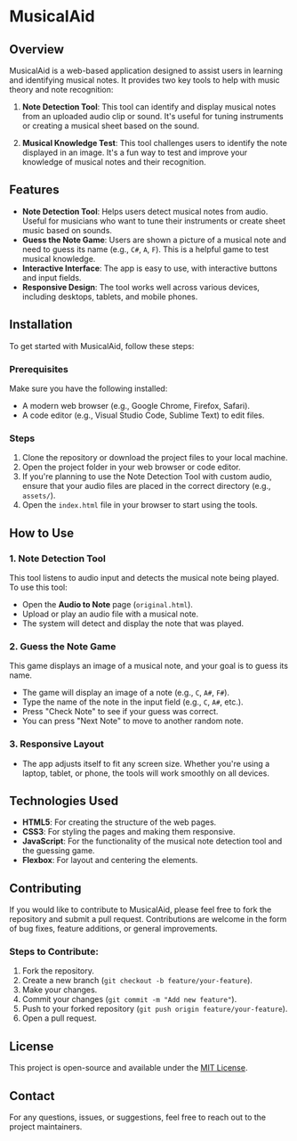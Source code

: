 # MusicalAid

## Overview

MusicalAid is a web-based application designed to assist users in learning and identifying musical notes. It provides two key tools to help with music theory and note recognition:

1. **Note Detection Tool**: This tool can identify and display musical notes from an uploaded audio clip or sound. It's useful for tuning instruments or creating a musical sheet based on the sound.
   
2. **Musical Knowledge Test**: This tool challenges users to identify the note displayed in an image. It's a fun way to test and improve your knowledge of musical notes and their recognition.

## Features

- **Note Detection Tool**: Helps users detect musical notes from audio. Useful for musicians who want to tune their instruments or create sheet music based on sounds.
- **Guess the Note Game**: Users are shown a picture of a musical note and need to guess its name (e.g., `C#`, `A`, `F`). This is a helpful game to test musical knowledge.
- **Interactive Interface**: The app is easy to use, with interactive buttons and input fields.
- **Responsive Design**: The tool works well across various devices, including desktops, tablets, and mobile phones.

## Installation

To get started with MusicalAid, follow these steps:

### Prerequisites

Make sure you have the following installed:
- A modern web browser (e.g., Google Chrome, Firefox, Safari).
- A code editor (e.g., Visual Studio Code, Sublime Text) to edit files.

### Steps

1. Clone the repository or download the project files to your local machine.
2. Open the project folder in your web browser or code editor.
3. If you're planning to use the Note Detection Tool with custom audio, ensure that your audio files are placed in the correct directory (e.g., `assets/`).
4. Open the `index.html` file in your browser to start using the tools.


## How to Use

### 1. **Note Detection Tool**
This tool listens to audio input and detects the musical note being played. To use this tool:
- Open the **Audio to Note** page (`original.html`).
- Upload or play an audio file with a musical note.
- The system will detect and display the note that was played.

### 2. **Guess the Note Game**
This game displays an image of a musical note, and your goal is to guess its name.
- The game will display an image of a note (e.g., `C`, `A#`, `F#`).
- Type the name of the note in the input field (e.g., `C`, `A#`, etc.).
- Press "Check Note" to see if your guess was correct.
- You can press "Next Note" to move to another random note.

### 3. **Responsive Layout**
- The app adjusts itself to fit any screen size. Whether you're using a laptop, tablet, or phone, the tools will work smoothly on all devices.

## Technologies Used

- **HTML5**: For creating the structure of the web pages.
- **CSS3**: For styling the pages and making them responsive.
- **JavaScript**: For the functionality of the musical note detection tool and the guessing game.
- **Flexbox**: For layout and centering the elements.

## Contributing

If you would like to contribute to MusicalAid, please feel free to fork the repository and submit a pull request. Contributions are welcome in the form of bug fixes, feature additions, or general improvements.

### Steps to Contribute:

1. Fork the repository.
2. Create a new branch (`git checkout -b feature/your-feature`).
3. Make your changes.
4. Commit your changes (`git commit -m "Add new feature"`).
5. Push to your forked repository (`git push origin feature/your-feature`).
6. Open a pull request.

## License

This project is open-source and available under the [MIT License](LICENSE).

## Contact

For any questions, issues, or suggestions, feel free to reach out to the project maintainers.
